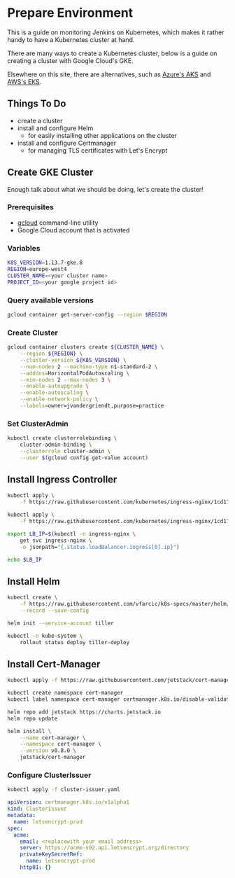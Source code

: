 # Prepare Environment

This is a guide on monitoring Jenkins on Kubernetes, which makes it rather handy to have a Kubernetes cluster at hand.

There are many ways to create a Kubernetes cluster, below is a guide on creating a cluster with Google Cloud's GKE.

Elsewhere on this site, there are alternatives, such as [Azure's AKS](/kubernetes/distributions/aks-terraform/) and [AWS's EKS](/kubernetes/distributions/eks-eksctl/).

## Things To Do

* create a cluster
* install and configure Helm
	* for easily installing other applications on the cluster
* install and configure Certmanager
	* for managing TLS certificates with Let's Encrypt

## Create GKE Cluster

Enough talk about what we should be doing, let's create the cluster!

### Prerequisites

* [gcloud](https://cloud.google.com/sdk/gcloud/) command-line utility
* Google Cloud account that is activated

### Variables

```bash
K8S_VERSION=1.13.7-gke.8
REGION=europe-west4
CLUSTER_NAME=<your cluster name>
PROJECT_ID=<your google project id>
```

### Query available versions

```bash
gcloud container get-server-config --region $REGION
```

### Create Cluster

```bash
gcloud container clusters create ${CLUSTER_NAME} \
    --region ${REGION} \
    --cluster-version ${K8S_VERSION} \
    --num-nodes 2 --machine-type n1-standard-2 \
    --addons=HorizontalPodAutoscaling \
    --min-nodes 2 --max-nodes 3 \
    --enable-autoupgrade \
    --enable-autoscaling \
    --enable-network-policy \
    --labels=owner=jvandergriendt,purpose=practice
```

### Set ClusterAdmin

```bash
kubectl create clusterrolebinding \
    cluster-admin-binding \
    --clusterrole cluster-admin \
    --user $(gcloud config get-value account)
```

## Install Ingress Controller

```bash
kubectl apply \
    -f https://raw.githubusercontent.com/kubernetes/ingress-nginx/1cd17cd12c98563407ad03812aebac46ca4442f2/deploy/mandatory.yaml

kubectl apply \
    -f https://raw.githubusercontent.com/kubernetes/ingress-nginx/1cd17cd12c98563407ad03812aebac46ca4442f2/deploy/provider/cloud-generic.yaml
```

```bash
export LB_IP=$(kubectl -n ingress-nginx \
    get svc ingress-nginx \
    -o jsonpath="{.status.loadBalancer.ingress[0].ip}")

echo $LB_IP
```

## Install Helm

```bash
kubectl create \
    -f https://raw.githubusercontent.com/vfarcic/k8s-specs/master/helm/tiller-rbac.yml \
    --record --save-config

helm init --service-account tiller

kubectl -n kube-system \
    rollout status deploy tiller-deploy
```

## Install Cert-Manager

```bash
kubectl apply -f https://raw.githubusercontent.com/jetstack/cert-manager/release-0.8/deploy/manifests/00-crds.yaml
```

```bash
kubectl create namespace cert-manager
kubectl label namespace cert-manager certmanager.k8s.io/disable-validation=true
```

```bash
helm repo add jetstack https://charts.jetstack.io
helm repo update
```

```bash
helm install \
    --name cert-manager \
    --namespace cert-manager \
    --version v0.8.0 \
    jetstack/cert-manager
```

### Configure ClusterIssuer

```bash
kubectl apply -f cluster-issuer.yaml
```

```yaml
apiVersion: certmanager.k8s.io/v1alpha1
kind: ClusterIssuer
metadata:
  name: letsencrypt-prod
spec:
  acme:
    email: <replacewith your email address>
    server: https://acme-v02.api.letsencrypt.org/directory
    privateKeySecretRef:
      name: letsencrypt-prod
    http01: {}
```
